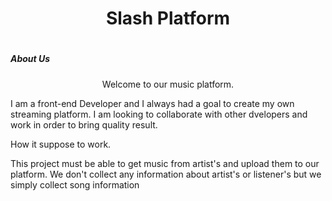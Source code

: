 # <h1 align='center'> Slash Platform </h1>

  # <h5> About Us </h5>
<p align="center"> 
  Welcome to our music platform.
 
 I am a front-end Developer and I always had a goal to create my own streaming platform. I am looking to collaborate with other dvelopers and work in order to bring quality result.
 
 How it suppose to work.
 
 This project must be able to get music from artist's and upload them to our platform. 
 We don't collect any information about artist's or listener's but we simply collect song information
 </p>


